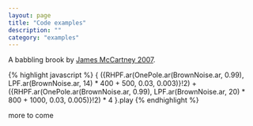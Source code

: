 ```yaml
---
layout: page
title: "Code examples"
description: ""
category: "examples"
---
```



A babbling brook by [James McCartney 2007](http://www.listarc.bham.ac.uk/lists/sc-users-2007/msg02698.html).

{% highlight javascript %}
{
({RHPF.ar(OnePole.ar(BrownNoise.ar, 0.99), LPF.ar(BrownNoise.ar, 14)
		* 400 + 500, 0.03, 0.003)}!2)
	+ ({RHPF.ar(OnePole.ar(BrownNoise.ar, 0.99), LPF.ar(BrownNoise.ar, 20)
	* 800 + 1000, 0.03, 0.005)}!2)
	* 4
}.play
{% endhighlight %}

more to come
